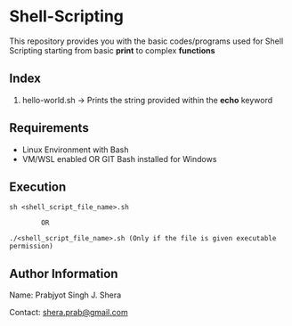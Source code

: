 # Shell-Scripting

This repository provides you with the basic codes/programs used for Shell Scripting starting from basic **print** to complex **functions**

## Index

1. hello-world.sh -> Prints the string provided within the **echo** keyword

## Requirements

 - Linux Environment with Bash
 - VM/WSL enabled OR GIT Bash installed for Windows

## Execution

```
sh <shell_script_file_name>.sh

		OR

./<shell_script_file_name>.sh (Only if the file is given executable permission)
```

## Author Information

Name: Prabjyot Singh J. Shera

Contact: shera.prab@gmail.com
